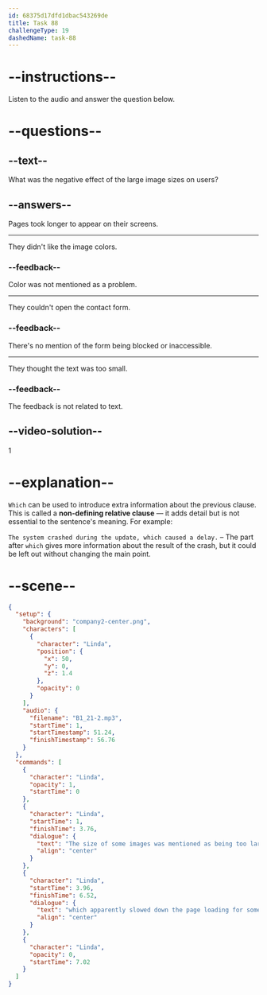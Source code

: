 ```yaml
---
id: 68375d17dfd1dbac543269de
title: Task 88
challengeType: 19
dashedName: task-88
---
```


<!-- (Audio) Linda: The size of some images was mentioned as being too large, which apparently slowed down the page loading for some users. -->

# --instructions--

Listen to the audio and answer the question below.

# --questions--

## --text--

What was the negative effect of the large image sizes on users?

## --answers--

Pages took longer to appear on their screens.

---

They didn't like the image colors.

### --feedback--

Color was not mentioned as a problem.

---

They couldn't open the contact form.

### --feedback--

There's no mention of the form being blocked or inaccessible.

---

They thought the text was too small.

### --feedback--

The feedback is not related to text.

## --video-solution--

1

# --explanation--

`Which` can be used to introduce extra information about the previous clause. This is called a **non-defining relative clause** — it adds detail but is not essential to the sentence's meaning. For example:

`The system crashed during the update, which caused a delay.` – The part after `which` gives more information about the result of the crash, but it could be left out without changing the main point.

# --scene--

```json
{
  "setup": {
    "background": "company2-center.png",
    "characters": [
      {
        "character": "Linda",
        "position": {
          "x": 50,
          "y": 0,
          "z": 1.4
        },
        "opacity": 0
      }
    ],
    "audio": {
      "filename": "B1_21-2.mp3",
      "startTime": 1,
      "startTimestamp": 51.24,
      "finishTimestamp": 56.76
    }
  },
  "commands": [
    {
      "character": "Linda",
      "opacity": 1,
      "startTime": 0
    },
    {
      "character": "Linda",
      "startTime": 1,
      "finishTime": 3.76,
      "dialogue": {
        "text": "The size of some images was mentioned as being too large,",
        "align": "center"
      }
    },
    {
      "character": "Linda",
      "startTime": 3.96,
      "finishTime": 6.52,
      "dialogue": {
        "text": "which apparently slowed down the page loading for some users.",
        "align": "center"
      }
    },
    {
      "character": "Linda",
      "opacity": 0,
      "startTime": 7.02
    }
  ]
}
```
